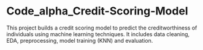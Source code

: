 # Code_alpha_Credit-Scoring-Model
 This project builds a credit scoring model to predict the creditworthiness of individuals using machine learning techniques. It includes data cleaning, EDA, preprocessing, model training (KNN) and evaluation.
